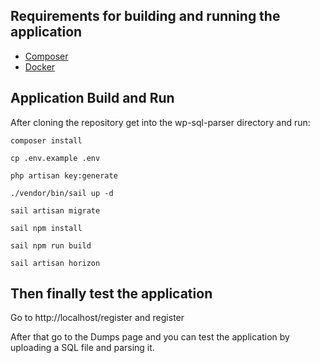 ## Requirements for building and running the application

- [Composer](https://getcomposer.org/download/)
- [Docker](https://docs.docker.com/get-docker/)

## Application Build and Run

After cloning the repository get into the wp-sql-parser directory and run:

`composer install`

`cp .env.example .env`

`php artisan key:generate`

`./vendor/bin/sail up -d`

`sail artisan migrate`

`sail npm install`

`sail npm run build`

`sail artisan horizon`

## Then finally test the application

Go to http://localhost/register and register

After that go to the Dumps page and you can test the application by uploading a SQL file and parsing it.
